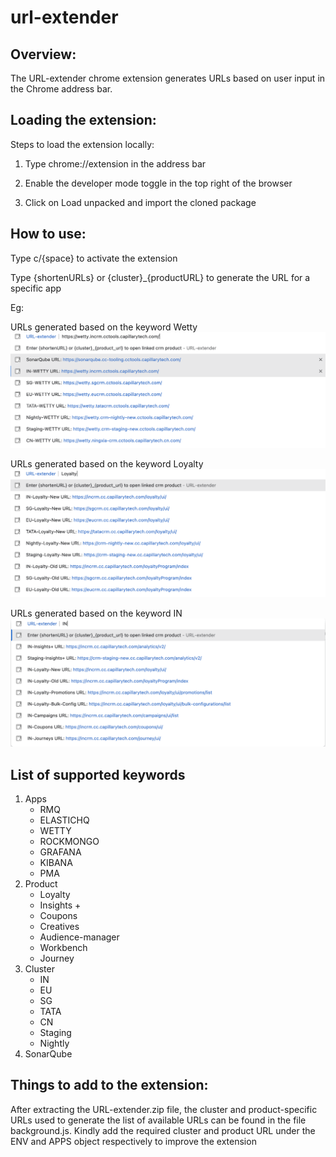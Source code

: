 # url-extender
## Overview:

The URL-extender chrome extension generates URLs based on user input in the Chrome address bar.

## Loading the extension:

Steps to load the extension locally:

1. Type chrome://extension  in the address bar

2. Enable the developer mode toggle in the top right of the browser

3. Click on Load unpacked and import the cloned package

## How to use:

Type c/{space} to activate the extension

Type {shortenURLs} or {cluster}_{productURL}  to generate the URL for a specific app

Eg: 

URLs generated based on the keyword Wetty
![Suggestion for keyword Wetty](/assets/suggestion_Wetty.png)

URLs generated based on the keyword Loyalty
![Suggestion for keyword Loyalty](/assets/suggestion_Loyalty.png)

URLs generated based on the keyword IN
![Suggestion for keyword IN](/assets/suggestion_IN.png)

## List of supported keywords 

1. Apps
   - RMQ
   - ELASTICHQ
   - WETTY
   - ROCKMONGO
   - GRAFANA
   - KIBANA
   - PMA
2. Product
   - Loyalty
   - Insights +
   - Coupons
   - Creatives
   - Audience-manager
   - Workbench
   - Journey
3. Cluster
   - IN
   - EU
   - SG
   - TATA
   - CN
   - Staging
   - Nightly
4. SonarQube
## Things to add to the extension:

After extracting the URL-extender.zip file, the cluster and product-specific URLs used to generate the list of available URLs can be found in the file background.js. Kindly add the required cluster and product URL under the ENV and APPS object respectively to improve the extension

